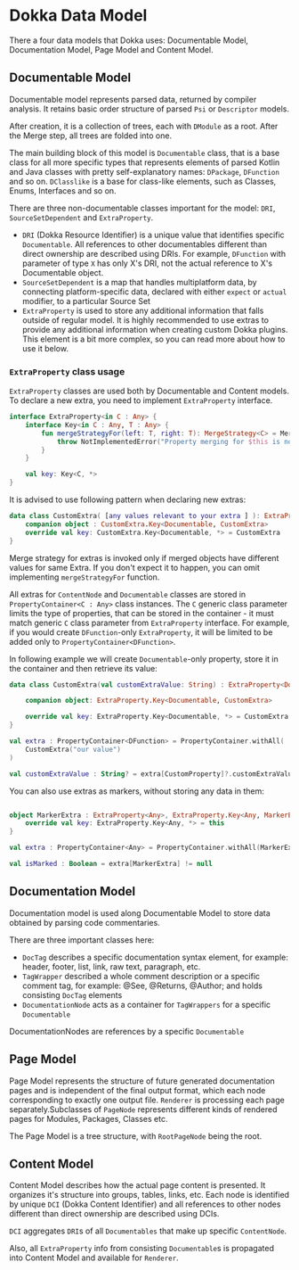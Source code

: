 # Dokka Data Model

There a four data models that Dokka uses: Documentable Model, Documentation Model, Page Model and Content Model.

## Documentable Model

Documentable model represents parsed data, returned by compiler analysis. It retains basic order structure of parsed `Psi` or `Descriptor` models.

After creation, it is a collection of trees, each with `DModule` as a root. After the Merge step, all trees are folded into one. 

The main building block of this model is `Documentable` class, that is a base class for all more specific types that represents elements of parsed Kotlin and Java classes with pretty self-explanatory names: `DPackage`, `DFunction` and so on. `DClasslike` is a base for class-like elements, such as Classes, Enums, Interfaces and so on.

There are three non-documentable classes important for the model: `DRI`, `SourceSetDependent` and `ExtraProperty`.

* `DRI` (Dokka Resource Identifier) is a unique value that identifies specific `Documentable`. All references to other documentables different than direct ownership are described using DRIs. For example, `DFunction` with parameter of type `X` has only X's DRI, not the actual reference to X's Documentable object.
* `SourceSetDependent` is a map that handles multiplatform data, by connecting platform-specific data, declared with either `expect` or `actual` modifier, to a particular Source Set
* `ExtraProperty` is used to store any additional information that falls outside of regular model. It is highly recommended to use extras to provide any additional information when creating custom Dokka plugins. This element is a bit more complex, so you can read more about how to use it below.

### `ExtraProperty` class usage

`ExtraProperty` classes are used both by Documentable and Content models. To declare a new extra, you need to implement `ExtraProperty` interface.

```kotlin
interface ExtraProperty<in C : Any> {
    interface Key<in C : Any, T : Any> {
        fun mergeStrategyFor(left: T, right: T): MergeStrategy<C> = MergeStrategy.Fail {
            throw NotImplementedError("Property merging for $this is not implemented")
        }
    }

    val key: Key<C, *>
}
```

It is advised to use following pattern when declaring new extras:

```kotlin
data class CustomExtra( [any values relevant to your extra ] ): ExtraProperty<Documentable> {
    companion object : CustomExtra.Key<Documentable, CustomExtra>
    override val key: CustomExtra.Key<Documentable, *> = CustomExtra
}
```
Merge strategy for extras is invoked only if merged objects have different values for same Extra. If you don't expect it to happen, you can omit implementing `mergeStrategyFor` function.

All extras for `ContentNode` and `Documentable` classes are stored in `PropertyContainer<C : Any>` class instances. The `C` generic class parameter limits the type of properties, that can be stored in the container -  it must match generic `C` class parameter from `ExtraProperty` interface. For example, if you would create `DFunction`-only `ExtraProperty`, it will be limited to be added only to `PropertyContainer<DFunction>`. 

In following example we will create `Documentable`-only property, store it in the container and then retrieve its value:

```kotlin
data class CustomExtra(val customExtraValue: String) : ExtraProperty<Documentable> {

    companion object: ExtraProperty.Key<Documentable, CustomExtra>

    override val key: ExtraProperty.Key<Documentable, *> = CustomExtra
}

val extra : PropertyContainer<DFunction> = PropertyContainer.withAll(
    CustomExtra("our value")
)

val customExtraValue : String? = extra[CustomProperty]?.customExtraValue
``` 

You can also use extras as markers, without storing any data in them:

```kotlin

object MarkerExtra : ExtraProperty<Any>, ExtraProperty.Key<Any, MarkerExtra> {
    override val key: ExtraProperty.Key<Any, *> = this
}

val extra : PropertyContainer<Any> = PropertyContainer.withAll(MarkerExtra)

val isMarked : Boolean = extra[MarkerExtra] != null

```

## Documentation Model

Documentation model is used along Documentable Model to store data obtained by parsing code commentaries.

There are three important classes here:

* `DocTag` describes a specific documentation syntax element, for example: header, footer, list, link, raw text, paragraph, etc.
* `TagWrapper` described a whole comment description or a specific comment tag, for example: @See, @Returns, @Author; and holds consisting `DocTag` elements 
* `DocumentationNode` acts as a container for `TagWrappers` for a specific `Documentable`

DocumentationNodes are references by a specific `Documentable`

## Page Model

Page Model represents the structure of future generated documentation pages and is independent of the final output format, which each node corresponding to exactly one output file. `Renderer` is processing each page separately.Subclasses of `PageNode` represents different kinds of rendered pages for Modules, Packages, Classes etc.

The Page Model is a tree structure, with `RootPageNode` being the root. 

## Content Model

Content Model describes how the actual page content is presented. It organizes it's structure into groups, tables, links, etc. Each node is identified by unique `DCI` (Dokka Content Identifier) and all references to other nodes different than direct ownership are described using DCIs.

`DCI` aggregates `DRI`s of all `Documentables` that make up specific `ContentNode`. 

Also, all `ExtraProperty` info from consisting `Documentable`s is propagated into Content Model and available for `Renderer`.

